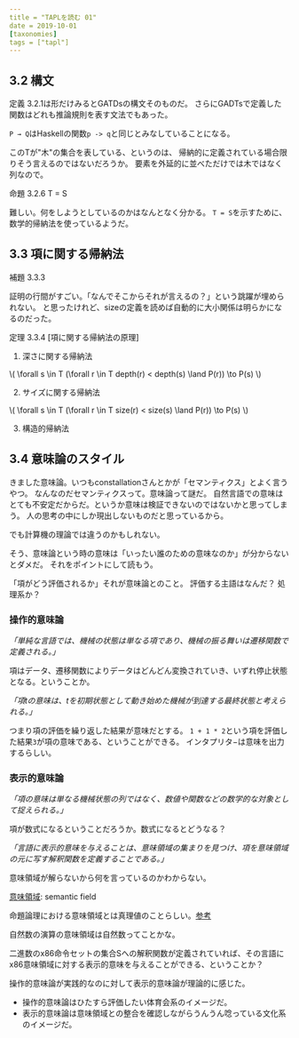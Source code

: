 ```yaml
---
title = "TAPLを読む 01"
date = 2019-10-01
[taxonomies]
tags = ["tapl"]
---
```


3.2 構文
-----

定義 3.2.1は形だけみるとGATDsの構文そのものだ。
さらにGADTsで定義した関数はどれも推論規則を表す文法でもあった。

`P → Q`はHaskellの関数`p -> q`と同じとみなしていることになる。

このTが"木"の集合を表している、というのは、
帰納的に定義されている場合限りそう言えるのではないだろうか。
要素を外延的に並べただけでは木ではなく列なので。

命題 3.2.6 T = S

難しい。何をしようとしているのかはなんとなく分かる。
`T = S`を示すために、数学的帰納法を使っているようだ。


3.3 項に関する帰納法
-------------------

補題 3.3.3

証明の行間がすごい。「なんでそこからそれが言えるの？」という跳躍が埋められない。
と思ったけれど、sizeの定義を読めば自動的に大小関係は明らかになるのだった。

定理 3.3.4 [項に関する帰納法の原理]

1. 深さに関する帰納法

\\(
\\forall s \\in T (\\forall r \\in T depth(r) < depth(s) \\land P(r)) \\to P(s)
\\)

2. サイズに関する帰納法

\\(
\\forall s \\in T (\\forall r \\in T size(r) < size(s) \\land P(r)) \\to P(s)
\\)

3. 構造的帰納法


3.4 意味論のスタイル
-------------------

きました意味論。いつもconstallationさんとかが「セマンティクス」とよく言うやつ。
なんなのだセマンティクスって。意味論って謎だ。
自然言語での意味はとても不安定だからだ。というか意味は検証できないのではないかと思ってしまう。
人の思考の中にしか現出しないものだと思っているから。

でも計算機の理論では違うのかもしれない。

そう、意味論という時の意味は「いったい誰のための意味なのか」が分からないとダメだ。
それをポイントにして読もう。


「項がどう評価されるか」それが意味論とのこと。
評価する主語はなんだ？ 処理系か？

### 操作的意味論

_「単純な言語では、機械の状態は単なる項であり、機械の振る舞いは遷移関数で定義される。」_

項はデータ、遷移関数によりデータはどんどん変換されていき、いずれ停止状態となる。ということか。

_「項tの意味は、tを初期状態として動き始めた機械が到達する最終状態と考えられる。」_

つまり項の評価を繰り返した結果が意味だとする。
`1 + 1 * 2`という項を評価した結果`3`が項の意味である、ということができる。
インタプリタ−は意味を出力するらしい。

### 表示的意味論

_「項の意味は単なる機械状態の列ではなく、数値や関数などの数学的な対象として捉えられる。」_

項が数式になるということだろうか。数式になるとどうなる？

_「言語に表示的意味を与えることは、意味領域の集まりを見つけ、項を意味領域の元に写す解釈関数を定義することである。」_

意味領域が解らないから何を言っているのかわからない。

[意味領域](https://ja.wikipedia.org/wiki/%E6%84%8F%E5%91%B3%E9%A0%98%E5%9F%9F): semantic field

命題論理における意味領域とは真理値のことらしい。[参考](http://www.fun.ac.jp/~osawa/course/AI2/proposition/intro/domain.html)

自然数の演算の意味領域は自然数ってことかな。

二進数のx86命令セットの集合Sへの解釈関数が定義されていれば、その言語にx86意味領域に対する表示的意味を与えることができる、ということか？

操作的意味論が実践的なのに対して表示的意味論が理論的に感じた。

- 操作的意味論はひたすら評価したい体育会系のイメージだ。
- 表示的意味論は意味領域との整合を確認しながらうんうん唸っている文化系のイメージだ。

